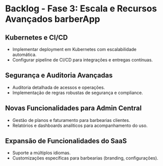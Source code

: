 # Backlog - Fase 3: Escala e Recursos Avançados barberApp

## Kubernetes e CI/CD
- Implementar deployment em Kubernetes com escalabilidade automática.
- Configurar pipeline de CI/CD para integrações e entregas contínuas.

## Segurança e Auditoria Avançadas
- Auditoria detalhada de acessos e operações.
- Implementação de regras robustas de segurança e compliance.

## Novas Funcionalidades para Admin Central
- Gestão de planos e faturamento para barbearias clientes.
- Relatórios e dashboards analíticos para acompanhamento do uso.

## Expansão de Funcionalidades do SaaS
- Suporte a múltiplos idiomas.
- Customizações específicas para barbearias (branding, configurações).
